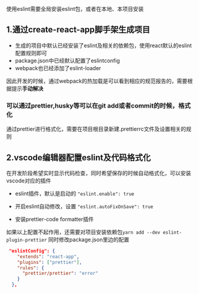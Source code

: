 使用eslint需要全局安装eslint包，或者在本地、本项目安装

## 1.通过create-react-app脚手架生成项目

* 生成的项目中默认已经安装了eslint及相关的依赖包，使用react默认的eslint配置规则即可
* package.json中已经默认配置了eslintconfig
* webpack也已经添加了eslint-loader

因此开发的时候，通过webpack的热加载是可以看到相应的规范报告的，需要根据提示**手动解决**

### 可以通过prettier,husky等可以在git add或者commit的时候，格式化
 
 通过prettier进行格式化，需要在项目根目录新建.prettierrc文件及设置相关的规则
 
## 2.vscode编辑器配置eslint及代码格式化

在开发阶段希望实时显示代码检查，同时希望保存的时候自动格式化，可以安装vscode对应的插件

* eslint插件，默认是启动的 `"eslint.enable": true`
* 开启eslint自动修改，设置 `"eslint.autoFixOnSave": true`

* 安装prettier-code formatter插件

如果以上配置不起作用，还需要对项目安装依赖包`yarn add --dev eslint-plugin-prettier`
同时修改package.json里边的配置
```json
 "eslintConfig": {
    "extends": "react-app",
    "plugins": ["prettier"],
    "rules": {
      "prettier/prettier": "error"
    }
  },
```



 

